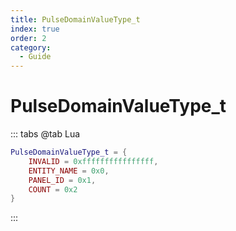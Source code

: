 ```yaml
---
title: PulseDomainValueType_t
index: true
order: 2
category:
  - Guide
---
```


# PulseDomainValueType_t
::: tabs
@tab Lua
```lua
PulseDomainValueType_t = {
    INVALID = 0xffffffffffffffff,
    ENTITY_NAME = 0x0,
    PANEL_ID = 0x1,
    COUNT = 0x2
}
```
:::